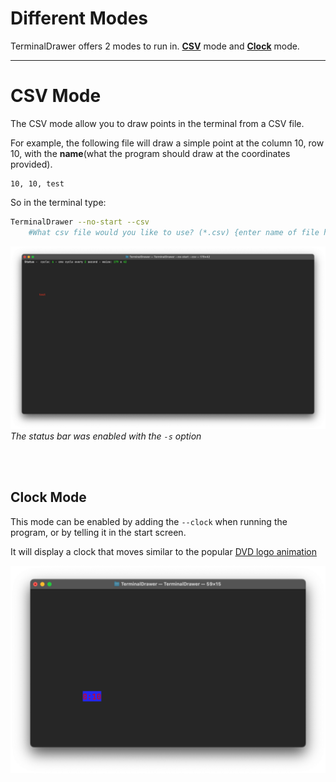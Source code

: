 # Different Modes

TerminalDrawer offers 2 modes to run in. [**CSV**](#csv-mode) mode and [**Clock**](#clock-mode) mode.

---

# CSV Mode

The CSV mode allow you to draw points in the terminal from a CSV file.

For example, the following file will draw a simple point at the column 10, row 10, with the **name**(what the program should draw at the coordinates provided).

```csv
10, 10, test
```

So in the terminal type:

```zsh
TerminalDrawer --no-start --csv
    #What csv file would you like to use? (*.csv) {enter name of file here}
```

![CSV Mode preview](images/csv.png)
*The status bar was enabled with the `-s` option*

<br>
<br>

## Clock Mode

This mode can be enabled by adding the `--clock` when running the program, or by telling it in the start screen.

It will display a clock that moves similar to the popular [DVD logo animation](https://www.bouncingdvdlogo.com)

![Clock mode preview](images/clock.png)
